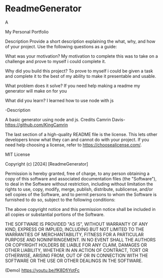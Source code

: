 # ReadmeGenerator
A


My Personal Portfolio

Description
Provide a short description explaining the what, why, and how of your project. Use the following questions as a guide:

What was your motivation? My motivation to complete this was to take on a challenge and prove to myself i could complete it.

Why did you build this project?
To prove to myself i could be given a task and complete it to the best of my ability to make it presentable and usable.

What problem does it solve? If you need help making a readme my generator will make on for you

What did you learn? I learned how to use node with js

-Description

A basic generator using node and js.
Credits
Camrin Davis-https://github.com/KingCamrin

The last section of a high-quality README file is the license. This lets other developers know what they can and cannot do with your project. If you need help choosing a license, refer to https://choosealicense.com/.

MIT License

Copyright (c) [2024] [ReadmeGenerator]

Permission is hereby granted, free of charge, to any person obtaining a copy of this software and associated documentation files (the "Software"), to deal in the Software without restriction, including without limitation the rights to use, copy, modify, merge, publish, distribute, sublicense, and/or sell copies of the Software, and to permit persons to whom the Software is furnished to do so, subject to the following conditions:

The above copyright notice and this permission notice shall be included in all copies or substantial portions of the Software.

THE SOFTWARE IS PROVIDED "AS IS", WITHOUT WARRANTY OF ANY KIND, EXPRESS OR IMPLIED, INCLUDING BUT NOT LIMITED TO THE WARRANTIES OF MERCHANTABILITY, FITNESS FOR A PARTICULAR PURPOSE AND NONINFRINGEMENT. IN NO EVENT SHALL THE AUTHORS OR COPYRIGHT HOLDERS BE LIABLE FOR ANY CLAIM, DAMAGES OR OTHER LIABILITY, WHETHER IN AN ACTION OF CONTRACT, TORT OR OTHERWISE, ARISING FROM, OUT OF OR IN CONNECTION WITH THE SOFTWARE OR THE USE OR OTHER DEALINGS IN THE SOFTWARE.



(Demo)
https://youtu.be/fK8DfiYotFc 
